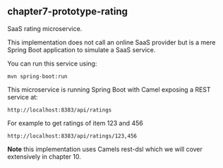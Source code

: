 chapter7-prototype-rating
-------------------------

SaaS rating microservice.

This implementation does not call an online SaaS provider 
but is a mere Spring Boot application to simulate a SaaS service.

You can run this service using:

    mvn spring-boot:run
    
This microservice is running Spring Boot with Camel exposing a REST service at:
    
    http://localhost:8383/api/ratings

For example to get ratings of item 123 and 456

    http://localhost:8383/api/ratings/123,456
      
**Note** this implementation uses Camels rest-dsl which we will cover extensively in chapter 10.    